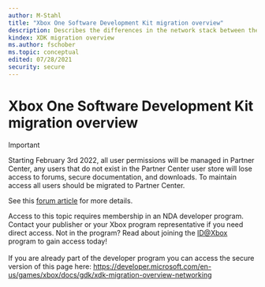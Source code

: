 ```yaml
---
author: M-Stahl
title: "Xbox One Software Development Kit migration overview"
description: Describes the differences in the network stack between the Microsoft Game Development Kit (GDK) and the Xbox One Software Development Kit.
kindex: XDK migration overview
ms.author: fschober
ms.topic: conceptual
edited: 07/28/2021
security: secure
---
```


# Xbox One Software Development Kit migration overview
> [!IMPORTANT]
> Starting February 3rd 2022, all user permissions will be managed in Partner Center, any users that do not exist in the Partner Center user store will lose access to forums, secure documentation, and downloads. To maintain access all users should be migrated to Partner Center. <p></p>See this <a href="https://forums.xboxlive.com/articles/132187/breaking-change-user-access-for-forums-secure-docu.html">forum article</a> for more details.  

 Access to this topic requires membership in an NDA developer program. Contact your publisher or your Xbox program representative if you need direct access. Not in the program? Read about joining the <a href="https://www.xbox.com/Developers/id">ID@Xbox</a> program to gain access today!  <br/><br/>If you are already part of the developer program you can access the secure version of this page here: <a target="_blank" href="https://developer.microsoft.com/en-us/games/xbox/docs/gdk/xdk-migration-overview-networking">https://developer.microsoft.com/en-us/games/xbox/docs/gdk/xdk-migration-overview-networking</a>